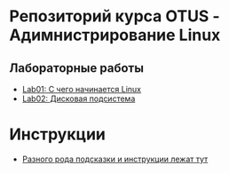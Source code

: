 # Репозиторий курса OTUS - Адимнистрирование Linux

## Лабораторные работы

* [Lab01: С чего начинается Linux](lab01/README.md)
* [Lab02: Дисковая подсистема ](lab02/README.md)

# Инструкции

* [Разного рода подсказки и инструкции лежат тут](instruction/README.md)
